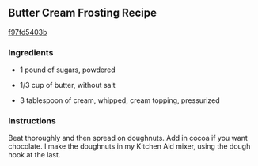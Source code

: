 ## Butter Cream Frosting Recipe

[f97fd5403b](http://cookeatshare.com/recipes/butter-cream-frosting-95432)

### Ingredients

 - 1 pound of sugars, powdered

 - 1/3 cup of butter, without salt

 - 3 tablespoon of cream, whipped, cream topping, pressurized

### Instructions

Beat thoroughly and then spread on doughnuts. Add in cocoa if you want chocolate. I make the doughnuts in my Kitchen Aid mixer, using the dough hook at the last.